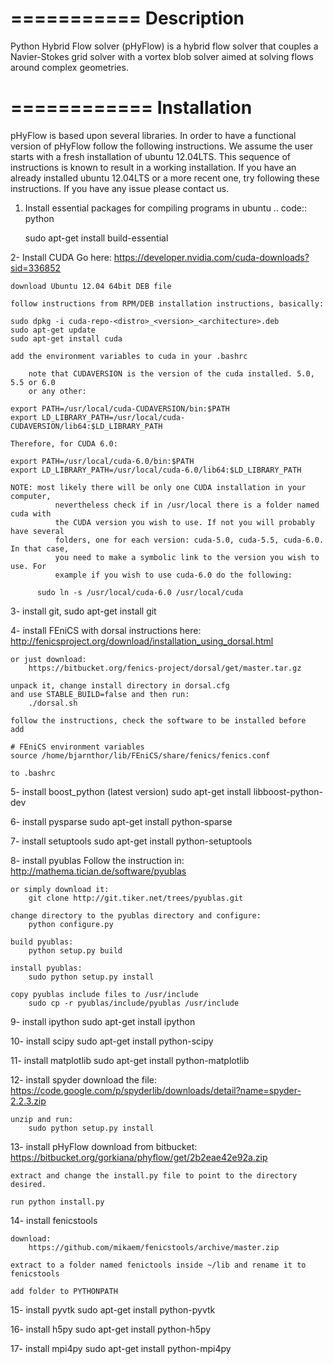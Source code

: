===========
Description
===========

Python Hybrid Flow solver (pHyFlow) is a hybrid flow solver that couples a Navier-Stokes grid solver with a vortex blob solver aimed at solving flows around complex geometries.


============
Installation
============

pHyFlow is based upon several libraries. In order to have a functional version of
pHyFlow follow the following instructions. We assume the user
starts with a fresh installation of ubuntu 12.04LTS. This sequence of instructions
is known to result in a working installation. If you have an already installed ubuntu 12.04LTS
or a more recent one, try following these instructions. If you have any issue please contact us.


1. Install essential packages for compiling programs in ubuntu
	.. code:: python

	sudo apt-get install build-essential

2- Install CUDA
	Go here:
	https://developer.nvidia.com/cuda-downloads?sid=336852

	download Ubuntu 12.04 64bit DEB file

	follow instructions from RPM/DEB installation instructions, basically:

	sudo dpkg -i cuda-repo-<distro>_<version>_<architecture>.deb
	sudo apt-get update
	sudo apt-get install cuda
	
	add the environment variables to cuda in your .bashrc
	
        note that CUDAVERSION is the version of the cuda installed. 5.0, 5.5 or 6.0
        or any other:

	export PATH=/usr/local/cuda-CUDAVERSION/bin:$PATH
	export LD_LIBRARY_PATH=/usr/local/cuda-CUDAVERSION/lib64:$LD_LIBRARY_PATH

	Therefore, for CUDA 6.0:

	export PATH=/usr/local/cuda-6.0/bin:$PATH
	export LD_LIBRARY_PATH=/usr/local/cuda-6.0/lib64:$LD_LIBRARY_PATH

	NOTE: most likely there will be only one CUDA installation in your computer, 
              nevertheless check if in /usr/local there is a folder named cuda with
              the CUDA version you wish to use. If not you will probably have several
              folders, one for each version: cuda-5.0, cuda-5.5, cuda-6.0. In that case,
              you need to make a symbolic link to the version you wish to use. For
              example if you wish to use cuda-6.0 do the following:
	
	      sudo ln -s /usr/local/cuda-6.0 /usr/local/cuda

3- install git, sudo apt-get install git

4- install FEniCS with dorsal
	instructions here: 
		http://fenicsproject.org/download/installation_using_dorsal.html

	or just download:
		https://bitbucket.org/fenics-project/dorsal/get/master.tar.gz

	unpack it, change install directory in dorsal.cfg 
	and use STABLE_BUILD=false and then run:
		./dorsal.sh
		
	follow the instructions, check the software to be installed before
	add 
	
	# FEniCS environment variables
	source /home/bjarnthor/lib/FEniCS/share/fenics/fenics.conf
	
	to .bashrc
5- install boost_python (latest version)
	sudo apt-get install libboost-python-dev

6- install pysparse
	sudo apt-get install python-sparse

7- install setuptools
	sudo apt-get install python-setuptools

8- install pyublas
	Follow the instruction in:
		http://mathema.tician.de/software/pyublas

	or simply download it:
		git clone http://git.tiker.net/trees/pyublas.git

	change directory to the pyublas directory and configure:
		python configure.py

	build pyublas:
		python setup.py build

	install pyublas:
		sudo python setup.py install
	
	copy pyublas include files to /usr/include
		sudo cp -r pyublas/include/pyublas /usr/include

9- install ipython
	sudo apt-get install ipython

10- install scipy
	sudo apt-get install python-scipy

11- install matplotlib
	sudo apt-get install python-matplotlib

12- install spyder
	download the file:
	https://code.google.com/p/spyderlib/downloads/detail?name=spyder-2.2.3.zip

	unzip and run:
		sudo python setup.py install

13- install pHyFlow
	download from bitbucket:
		https://bitbucket.org/gorkiana/phyflow/get/2b2eae42e92a.zip

	extract and change the install.py file to point to the directory desired.

	run python install.py

14- install fenicstools

	download:
		https://github.com/mikaem/fenicstools/archive/master.zip

	extract to a folder named fenictools inside ~/lib and rename it to fenicstools
	
	add folder to PYTHONPATH

15- install pyvtk
	sudo apt-get install python-pyvtk

16- install h5py
	sudo apt-get install python-h5py

17- install mpi4py
	sudo apt-get install python-mpi4py
